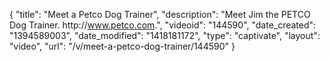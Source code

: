 {
    "title": "Meet a Petco Dog Trainer",
    "description": "Meet Jim the PETCO Dog Trainer. http:\/\/www.petco.com.",
    "videoid": "144590",
    "date_created": "1394589003",
    "date_modified": "1418181172",
    "type": "captivate",
    "layout": "video",
    "url": "\/v\/meet-a-petco-dog-trainer\/144590"
}